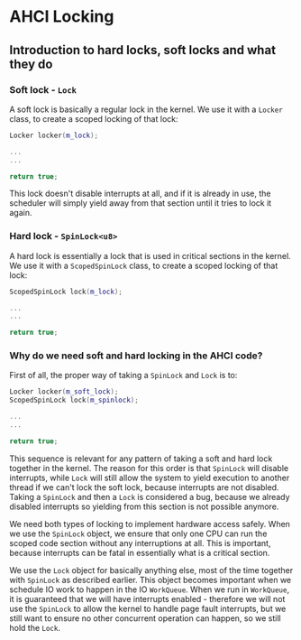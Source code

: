 # AHCI Locking

## Introduction to hard locks, soft locks and what they do

### Soft lock - `Lock`

A soft lock is basically a regular lock in the kernel. We use it
with a `Locker` class, to create a scoped locking of that lock:

```c++
Locker locker(m_lock);

...
...

return true;
```

This lock doesn't disable interrupts at all, and if it is already in use, the scheduler will simply yield away from that section until it tries to lock it again.

### Hard lock - `SpinLock<u8>`

A hard lock is essentially a lock that is used in critical sections in the kernel. We use it with a `ScopedSpinLock` class, to create a scoped locking of that lock:

```c++
ScopedSpinLock lock(m_lock);

...
...

return true;
```

### Why do we need soft and hard locking in the AHCI code?

First of all, the proper way of taking a `SpinLock` and `Lock` is to:
```c++
Locker locker(m_soft_lock);
ScopedSpinLock lock(m_spinlock);

...
...

return true;
```

This sequence is relevant for any pattern of taking a soft and hard lock together in the kernel.
The reason for this order is that `SpinLock` will disable interrupts, while `Lock` will still allow the system to yield execution 
to another thread if we can't lock the soft lock, because interrupts are not disabled. Taking a `SpinLock` and then a `Lock` is considered a bug, because we already disabled interrupts so yielding from this section is not possible anymore.

We need both types of locking to implement hardware access safely.
When we use the `SpinLock` object, we ensure that only one CPU can run the scoped code section without any interruptions at all. This is important, because interrupts can be fatal in essentially what is a critical section.

We use the `Lock` object for basically anything else, most of the time together with `SpinLock` as described earlier. This object becomes important when we schedule IO work to happen in the IO `WorkQueue`.
When we run in `WorkQueue`, it is guaranteed that we will have interrupts enabled - therefore we will not use the `SpinLock` to allow the kernel to handle page fault interrupts, but we still want to ensure no other concurrent operation can happen, so we still hold the `Lock`.
